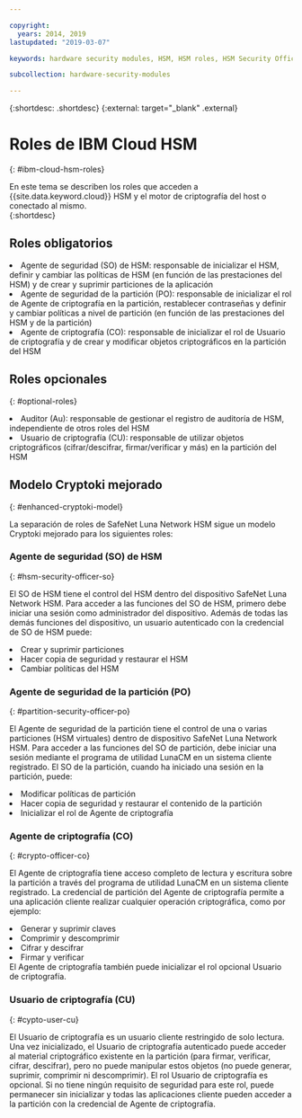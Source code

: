 ```yaml
---

copyright:
  years: 2014, 2019
lastupdated: "2019-03-07"

keywords: hardware security modules, HSM, HSM roles, HSM Security Officer, Partition Security Officer, Crypto Officer, Auditor, Crypto User, Appliance Admin, HSM Security Officer, Partition Security Officer, cryptographic, keys,

subcollection: hardware-security-modules

---
```


{:shortdesc: .shortdesc}
{:external: target="_blank" .external}

# Roles de IBM Cloud HSM
{: #ibm-cloud-hsm-roles}

En este tema se describen los roles que acceden a {{site.data.keyword.cloud}} HSM y el motor de criptografía del host o conectado al mismo.  
{:shortdesc}

## Roles obligatorios
<li>Agente de seguridad (SO) de HSM: responsable de inicializar el HSM, definir y cambiar las políticas de HSM (en función de las prestaciones del HSM) y de crear y suprimir particiones de la aplicación
<li>Agente de seguridad de la partición (PO): responsable de inicializar el rol de Agente de criptografía en la partición, restablecer contraseñas y definir y cambiar políticas a nivel de partición (en función de las prestaciones del HSM y de la partición)
<li>Agente de criptografía (CO): responsable de inicializar el rol de Usuario de criptografía y de crear y modificar objetos criptográficos en la partición del HSM

## Roles opcionales
{: #optional-roles}

<li>Auditor (Au): responsable de gestionar el registro de auditoría de HSM, independiente de otros roles del HSM
<li>Usuario de criptografía (CU): responsable de utilizar objetos criptográficos (cifrar/descifrar, firmar/verificar y más) en la partición del HSM

## Modelo Cryptoki mejorado
{: #enhanced-cryptoki-model}

La separación de roles de SafeNet Luna Network HSM sigue un modelo Cryptoki mejorado para los siguientes roles:

### Agente de seguridad (SO) de HSM
{: #hsm-security-officer-so}

El SO de HSM tiene el control del HSM dentro del dispositivo SafeNet Luna Network HSM. Para acceder a las funciones del SO de HSM, primero debe iniciar una sesión como administrador del dispositivo.
Además de todas las demás funciones del dispositivo, un usuario autenticado con la credencial de SO de HSM puede:
<li>Crear y suprimir particiones
<li>Hacer copia de seguridad y restaurar el HSM
<li>Cambiar políticas del HSM

### Agente de seguridad de la partición (PO)
{: #partition-security-officer-po}

El Agente de seguridad de la partición tiene el control de una o varias particiones (HSM virtuales) dentro de dispositivo SafeNet Luna Network HSM. Para acceder a las funciones del SO de partición, debe iniciar una sesión mediante el programa de utilidad LunaCM en un sistema cliente registrado.
El SO de la partición, cuando ha iniciado una sesión en la partición, puede:
<li>Modificar políticas de partición
<li>Hacer copia de seguridad y restaurar el contenido de la partición
<li>Inicializar el rol de Agente de criptografía

### Agente de criptografía (CO)
{: #crypto-officer-co}

El Agente de criptografía tiene acceso completo de lectura y escritura sobre la partición a través del programa de utilidad LunaCM en un sistema cliente registrado. La credencial de partición del Agente de criptografía permite a una aplicación cliente realizar cualquier operación criptográfica, como por ejemplo:
<li>Generar y suprimir claves
<li>Comprimir y descomprimir
<li>Cifrar y descifrar
<li>Firmar y verificar</li>
El Agente de criptografía también puede inicializar el rol opcional Usuario de criptografía.

### Usuario de criptografía (CU)
{: #cypto-user-cu}

El Usuario de criptografía es un usuario cliente restringido de solo lectura. Una vez inicializado, el Usuario de criptografía autenticado puede acceder al material criptográfico existente en la partición (para firmar, verificar, cifrar, descifrar), pero no puede manipular estos objetos (no puede generar, suprimir, comprimir ni descomprimir).
El rol Usuario de criptografía es opcional. Si no tiene ningún requisito de seguridad para este rol, puede permanecer sin inicializar y todas las aplicaciones cliente pueden acceder a la partición con la credencial de Agente de criptografía.
